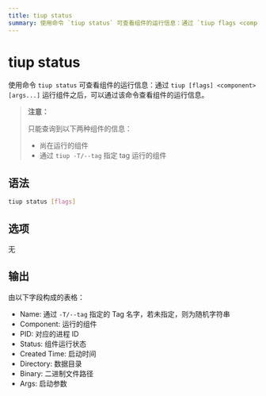 ```yaml
---
title: tiup status
summary: 使用命令 `tiup status` 可查看组件的运行信息：通过 `tiup flags <component> [args...]` 运行组件之后，可以通过该命令查看组件的运行信息。
---
```


# tiup status

使用命令 `tiup status` 可查看组件的运行信息：通过 `tiup [flags] <component> [args...]` 运行组件之后，可以通过该命令查看组件的运行信息。

> **注意：**
>
> 只能查询到以下两种组件的信息：
>
> + 尚在运行的组件
> + 通过 `tiup -T/--tag` 指定 tag 运行的组件

## 语法

```sh
tiup status [flags]
```

## 选项

无

## 输出

由以下字段构成的表格：

- Name: 通过 `-T/--tag` 指定的 Tag 名字，若未指定，则为随机字符串
- Component: 运行的组件
- PID: 对应的进程 ID
- Status: 组件运行状态
- Created Time: 启动时间
- Directory: 数据目录
- Binary: 二进制文件路径
- Args: 启动参数
